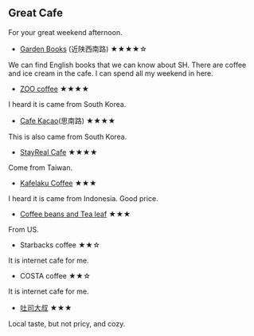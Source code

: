 ## Great Cafe

For your great weekend afternoon.

- [Garden Books](http://www.gardenbooks.cn/) (近陕西南路) ★★★★☆

We can find English books that we can know about SH. There are coffee and ice cream in the cafe. I can spend all my weekend in here.

- [ZOO coffee](http://www.zoocoffee.com/main.jsp) ★★★★

I heard it is came from South Korea.

- [Cafe Kacao](http://www.timeoutshanghai.com/venue/Restaurants__Cafes-Cafes/15353/Caf%C3%A9-Kacao.html)(思南路) ★★★★

This is also came from South Korea.

- [StayReal Cafe](http://4travel.jp/overseas/area/asia/china-shanghai_shi/shanghai/restaurant/10456516/tips/10889858/) ★★★★

Come from Taiwan.

- [Kafelaku Coffee](http://www.timeoutshanghai.com/venue/Restaurants__Cafes-Cafes__Teahouses/6493/Kafelaku-Coffee.html) ★★★

I heard it is came from Indonesia. Good price.

- [Coffee beans and Tea leaf](http://www.coffeebean.com/) ★★★

From US.

- Starbacks coffee ★★☆

It is internet cafe for me.

- COSTA coffee ★★☆

It is internet cafe for me.

- [吐司大叔](http://www.dianping.com/shop/17641492) ★★★

Local taste, but not pricy, and cozy.

